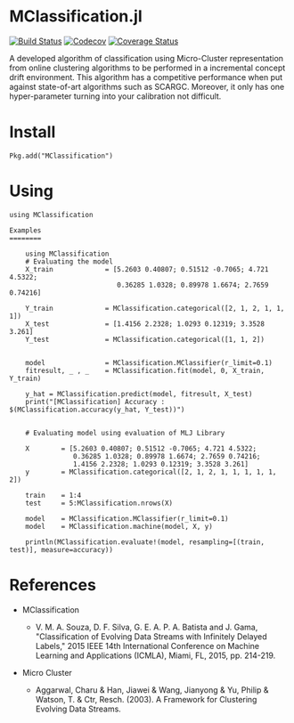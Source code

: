 # MClassification.jl

[![Build Status](https://travis-ci.com/Conradox/MClassification.jl.svg?branch=master)](https://travis-ci.com/Conradox/MClassification.jl)
[![Codecov](https://codecov.io/gh/Conradox/MClassification.jl/branch/master/graph/badge.svg)](https://codecov.io/gh/Conradox/MClassification.jl)
[![Coverage Status](https://coveralls.io/repos/github/Conradox/MClassification.jl/badge.svg?branch=master)](https://coveralls.io/github/Conradox/MClassification.jl?branch=master)

A developed algorithm of classification using Micro-Cluster representation from online clustering algorithms to be performed in a incremental concept drift environment. This algorithm has a competitive performance when put against state-of-art algorithms such as SCARGC. Moreover, it only has one hyper-parameter turning into your calibration not difficult.

Install
=======

    Pkg.add("MClassification")

Using
=====

    using MClassification

    Examples
    ========

        using MClassification
        # Evaluating the model
        X_train             = [5.2603 0.40807; 0.51512 -0.7065; 4.721 4.5322;
                               0.36285 1.0328; 0.89978 1.6674; 2.7659 0.74216]

        Y_train             = MClassification.categorical([2, 1, 2, 1, 1, 1])
        X_test              = [1.4156 2.2328; 1.0293 0.12319; 3.3528 3.261]
        Y_test              = MClassification.categorical([1, 1, 2])


        model               = MClassification.MClassifier(r_limit=0.1)
        fitresult, _ , _    = MClassification.fit(model, 0, X_train, Y_train)

        y_hat = MClassification.predict(model, fitresult, X_test)
        print("[MClassification] Accuracy : $(MClassification.accuracy(y_hat, Y_test))")


        # Evaluating model using evaluation of MLJ Library

        X        = [5.2603 0.40807; 0.51512 -0.7065; 4.721 4.5322;
                    0.36285 1.0328; 0.89978 1.6674; 2.7659 0.74216;
                    1.4156 2.2328; 1.0293 0.12319; 3.3528 3.261]
        y        = MClassification.categorical([2, 1, 2, 1, 1, 1, 1, 1, 2])

        train    = 1:4
        test     = 5:MClassification.nrows(X)

        model    = MClassification.MClassifier(r_limit=0.1)
        model    = MClassification.machine(model, X, y)

        println(MClassification.evaluate!(model, resampling=[(train, test)], measure=accuracy))





References
=======
* MClassification
   * V. M. A. Souza, D. F. Silva, G. E. A. P. A. Batista and J. Gama, "Classification of Evolving Data Streams with Infinitely Delayed Labels," 2015 IEEE 14th International Conference on Machine Learning and Applications (ICMLA), Miami, FL, 2015, pp. 214-219.

* Micro Cluster
    * Aggarwal, Charu & Han, Jiawei & Wang, Jianyong & Yu, Philip & Watson, T. & Ctr, Resch. (2003). A Framework for Clustering Evolving Data Streams.
